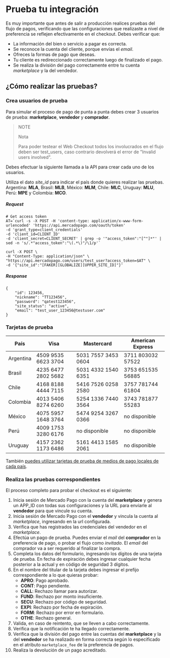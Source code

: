 # Prueba tu integración

Es muy importante que antes de salir a producción realices pruebas del flujo de pagos, verificando que las configuraciones que realizaste a nivel de preferencia se reflejen efectivamente en el checkout.
Debes verificar que:

+ La información del bien o servicio a pagar es correcta.
+ Se reconoce la cuenta del cliente, porque envías el _email_.
+ Ofreces la formas de pago que deseas.
+ Tu cliente es redireccionado correctamente luego de finalizado el pago.
+ Se realiza la división del pago correctamente entre tu cuenta _marketplace_  y la del vendedor.

## ¿Cómo realizar las pruebas?

### Crea usuarios de prueba

Para simular el proceso de pago de punta a punta debes crear 3 usuarios de prueba: **marketplace**, **vendedor** y **comprador**.

> NOTE
>
> Nota
>
> Para poder testear el Web Checkout todos los involucrados en el flujo deben ser test_users, caso contrario devolverá el error de "Invalid users involved". 


Debes efectuar la siguiente llamada a la API para crear cada uno de los usuarios.

Utiliza el dato *site_id* para indicar el país donde quieres realizar las pruebas. Argentina: **MLA**, Brasil: **MLB**, México: **MLM**, Chile: **MLC**, Uruguay: **MLU**, Perú: **MPE** y Colombia: **MCO**.

##### _Request_
```curl
# Get access token
AT=`curl -s -X POST -H 'content-type: application/x-www-form-urlencoded' 'https://api.mercadopago.com/oauth/token'
-d 'grant_type=client_credentials'
-d 'client_id=CLIENT_ID'
-d 'client_secret=CLIENT_SECRET' | grep -o '"access_token":"[^"]*"' | sed -n 's/.*"access_token":"\(.*\)"/\1/p'`

curl -X POST \
-H "Content-Type: application/json" \
"https://api.mercadopago.com/users/test_user?access_token=$AT" \
-d '{"site_id":"[FAKER][GLOBALIZE][UPPER_SITE_ID]"}'
```
##### _Response_
```curl
{
    "id": 123456,
    "nickname": "TT123456",
    "password": "qatest123456",
    "site_status": "active",
    "email": "test_user_123456@testuser.com"
}
```

### Tarjetas de prueba

| País     	 | Visa 				       | Mastercard        | American Express |
| ---- 		   | ---- 				       | ----------        | ---------------- |
| Argentina  | 4509 9535 6623 3704 |5031 7557 3453 0604|3711 803032 57522 |
| Brasil  	 | 4235 6477 2802 5682 |5031 4332 1540 6351|3753 651535 56885 |
| Chile   	 | 4168 8188 4444 7115 |5416 7526 0258 2580|3757 781744 61804 |
| Colombia   | 4013 5406 8274 6260 |5254 1336 7440 3564|3743 781877 55283 |
| México  	 | 4075 5957 1648 3764 |5474 9254 3267 0366| no disponible    |
| Perú    	 | 4009 1753 3280 6176 | no disponible     | no disponible    |
| Uruguay  	 | 4157 2362 1173 6486 |5161 4413 1585 2061| no disponible    |

También [puedes utilizar tarjetas de prueba de medios de pago locales de cada país](/guides/localization/local-cards.es.md).


### Realiza las pruebas correspondientes

El proceso completo para probar el checkout es el siguiente:

1. Inicia sesión de Mercado Pago con la cuenta del **marketplace** y genera un APP\_ID con todas sus configuraciones y la URL para enviarle al **vendedor** para que vincule su cuenta.
2. Inicia sesión de Mercado Pago con el **vendedor** y vincula la cuenta al _marketplace_, ingresando en la url configurada.
3. Verifica que has registrados las credenciales del vendedor en el _marketplace_.
3. Efectúa un pago de prueba. Puedes enviar el _mail_ del **comprador** en la preferencia de pago, o probar el flujo como *invitado*. El _email_ del comprador va a ser requerido al finalizar la compra.
4. Completa los datos del formulario, ingresando los dígitos de una tarjeta de prueba. En fecha de expiración debes ingresar cualquier fecha posterior a la actual y en código de seguridad 3 dígitos.
5. En el nombre del titular de la tarjeta debes ingresar el prefijo correspondiente a lo que quieras probar:  
    * **APRO**: Pago aprobado.  
    * **CONT**: Pago pendiente.  
    * **CALL**: Rechazo llamar para autorizar.  
    * **FUND**: Rechazo por monto insuficiente.  
    * **SECU**: Rechazo por código de seguridad.  
    * **EXPI**: Rechazo por fecha de expiración.
    * **FORM**: Rechazo por error en formulario.  
    * **OTHE**: Rechazo general.
6. Valida, en caso de reintento, que se lleven a cabo correctamente.
7. Verifica que la notificación te ha llegado correctamente.
8. Verifica que la división del pago entre las cuentas del **marketplace** y la del **vendedor** se ha realizado en forma correcta según lo especificado en el atributo `marketplace_fee` de la preferencia de pagos.
8. Realiza la devolución de un pago acreditado.
